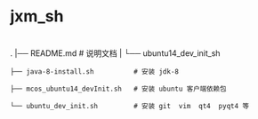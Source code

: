# jxm_sh
# 

.
|── README.md                      # 说明文档
|
└── ubuntu14_dev_init_sh

    ├── java-8-install.sh          # 安装 jdk-8

    ├── mcos_ubuntu14_devInit.sh   # 安装 ubuntu 客户端依赖包 

    └── ubuntu_dev_init.sh         # 安装 git  vim  qt4  pyqt4 等 


